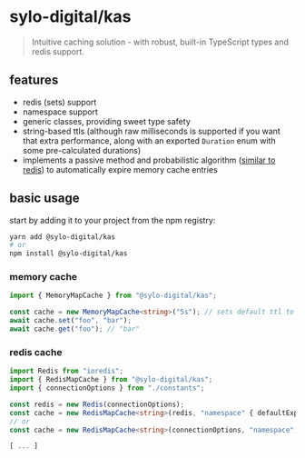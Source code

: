 # sylo-digital/kas

> Intuitive caching solution - with robust, built-in TypeScript types and redis support.

## features

- redis (sets) support
- namespace support
- generic classes, providing sweet type safety
- string-based ttls (although raw milliseconds is supported if you want that extra performance, along with an exported `Duration` enum with some pre-calculated durations)
- implements a passive method and probabilistic algorithm ([similar to redis](https://redis.io/commands/expire#how-redis-expires-keys)) to automatically expire memory cache entries

## basic usage

start by adding it to your project from the npm registry:

```bash
yarn add @sylo-digital/kas
# or
npm install @sylo-digital/kas
```

### memory cache

```ts
import { MemoryMapCache } from "@sylo-digital/kas";

const cache = new MemoryMapCache<string>("5s"); // sets default ttl to 5 seconds
await cache.set("foo", "bar");
await cache.get("foo"); // "bar"
```

### redis cache

```ts
import Redis from "ioredis";
import { RedisMapCache } from "@sylo-digital/kas";
import { connectionOptions } from "./constants";

const redis = new Redis(connectionOptions);
const cache = new RedisMapCache<string>(redis, "namespace" { defaultExpiry: "5s" });
// or
const cache = new RedisMapCache<string>(connectionOptions, "namespace", { defaultExpiry: "5s" });

[ ... ]
```
